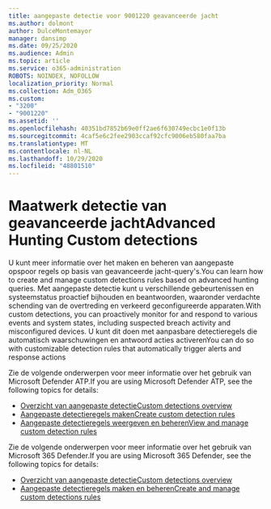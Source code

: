 ```yaml
---
title: aangepaste detectie voor 9001220 geavanceerde jacht
ms.author: dolmont
author: DulceMontemayor
manager: dansimp
ms.date: 09/25/2020
ms.audience: Admin
ms.topic: article
ms.service: o365-administration
ROBOTS: NOINDEX, NOFOLLOW
localization_priority: Normal
ms.collection: Adm_O365
ms.custom:
- "3200"
- "9001220"
ms.assetid: ''
ms.openlocfilehash: 40351bd7852b69e0ff2ae6f630749ecbc1e0f13b
ms.sourcegitcommit: 4caf5e6c2fee2903ccaf92cfc9006eb580faa7ba
ms.translationtype: MT
ms.contentlocale: nl-NL
ms.lasthandoff: 10/29/2020
ms.locfileid: "48801510"
---
```

# <a name="advanced-hunting-custom-detections"></a><span data-ttu-id="9c8fe-102">Maatwerk detectie van geavanceerde jacht</span><span class="sxs-lookup"><span data-stu-id="9c8fe-102">Advanced Hunting Custom detections</span></span>

<span data-ttu-id="9c8fe-103">U kunt meer informatie over het maken en beheren van aangepaste opspoor regels op basis van geavanceerde jacht-query's.</span><span class="sxs-lookup"><span data-stu-id="9c8fe-103">You can learn how to create and manage custom detections rules based on advanced hunting queries.</span></span> <span data-ttu-id="9c8fe-104">Met aangepaste detectie kunt u verschillende gebeurtenissen en systeemstatus proactief bijhouden en beantwoorden, waaronder verdachte schending van de overtreding en verkeerd geconfigureerde apparaten.</span><span class="sxs-lookup"><span data-stu-id="9c8fe-104">With custom detections, you can proactively monitor for and respond to various events and system states, including suspected breach activity and misconfigured devices.</span></span> <span data-ttu-id="9c8fe-105">U kunt dit doen met aanpasbare detectieregels die automatisch waarschuwingen en antwoord acties activeren</span><span class="sxs-lookup"><span data-stu-id="9c8fe-105">You can do so with customizable detection rules that automatically trigger alerts and response actions</span></span>
  
<span data-ttu-id="9c8fe-106">Zie de volgende onderwerpen voor meer informatie over het gebruik van Microsoft Defender ATP.</span><span class="sxs-lookup"><span data-stu-id="9c8fe-106">If you are using Microsoft Defender ATP, see the following topics for details:</span></span> 
- [<span data-ttu-id="9c8fe-107">Overzicht van aangepaste detectie</span><span class="sxs-lookup"><span data-stu-id="9c8fe-107">Custom detections overview</span></span>](https://docs.microsoft.com/windows/security/threat-protection/microsoft-defender-atp/overview-custom-detections)
- [<span data-ttu-id="9c8fe-108">Aangepaste detectieregels maken</span><span class="sxs-lookup"><span data-stu-id="9c8fe-108">Create custom detection rules</span></span>](https://docs.microsoft.com/windows/security/threat-protection/microsoft-defender-atp/custom-detection-rules)
- [<span data-ttu-id="9c8fe-109">Aangepaste detectieregels weergeven en beheren</span><span class="sxs-lookup"><span data-stu-id="9c8fe-109">View and manage custom detection rules</span></span>](https://docs.microsoft.com/windows/security/threat-protection/microsoft-defender-atp/custom-detections-manage)

<span data-ttu-id="9c8fe-110">Zie de volgende onderwerpen voor meer informatie over het gebruik van Microsoft 365 Defender.</span><span class="sxs-lookup"><span data-stu-id="9c8fe-110">If you are using Microsoft 365 Defender, see the following topics for details:</span></span> 
- [<span data-ttu-id="9c8fe-111">Overzicht van aangepaste detectie</span><span class="sxs-lookup"><span data-stu-id="9c8fe-111">Custom detections overview</span></span>](https://docs.microsoft.com/microsoft-365/security/mtp/custom-detections-overview)
- [<span data-ttu-id="9c8fe-112">Aangepaste detectieregels maken en beheren</span><span class="sxs-lookup"><span data-stu-id="9c8fe-112">Create and manage custom detections rules</span></span>](https://docs.microsoft.com/microsoft-365/security/mtp/custom-detection-rules)
